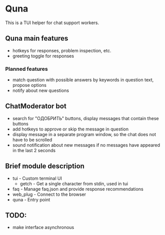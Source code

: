 # Quna

This is a TUI helper for chat support workers.

## Quna main features

- hotkeys for responses, problem inspection, etc.
- greeting toggle for responses

### Planned features

- match question with possible answers by keywords in question text, propose options
- notify about new questions

## ChatModerator bot

- search for "ОДОБРИТЬ" buttons, display messages that contain these buttons
- add hotkeys to approve or skip the message in question
- display message in a separate program window, so the chat does not have to be scrolled
- sound notification about new messages if no messages have appeared in the last 2 seconds

## Brief module description

- tui - Custom terminal UI
  - getch - Get a single character from stdin, used in tui
- faq - Manage faq.json and provide response recommendations
- web_plug - Connect to the browser
- quna - Entry point

## TODO:

- make interface asynchronous
